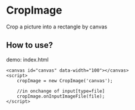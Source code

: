 # CropImage
Crop a picture into a rectangle by canvas

## How to use?
demo: index.html

````
<canvas id="canvas" data-width="100"></canvas>
<script>
    cropImage = new CropImage('canvas');
    
    //in onchange of input[type=file]
    cropImage.onInputImageFile(file);
</script>
````
